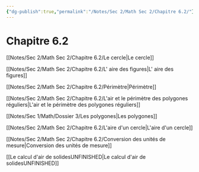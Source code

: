 ```yaml
---
{"dg-publish":true,"permalink":"/Notes/Sec 2/Math Sec 2/Chapitre 6.2/"}
---
```


# Chapitre 6.2

[[Notes/Sec 2/Math Sec 2/Chapitre 6.2/Le cercle\|Le cercle]]

[[Notes/Sec 2/Math Sec 2/Chapitre 6.2/L' aire des figures\|L' aire des figures]]
 
[[Notes/Sec 2/Math Sec 2/Chapitre 6.2/Périmètre\|Périmètre]]

[[Notes/Sec 2/Math Sec 2/Chapitre 6.2/L'air et le périmètre des polygones réguliers\|L'air et le périmètre des polygones réguliers]]

[[Notes/Sec 1/Math/Dossier 3/Les polygones\|Les polygones]]

[[Notes/Sec 2/Math Sec 2/Chapitre 6.2/L'aire d'un cercle\|L'aire d'un cercle]]

[[Notes/Sec 2/Math Sec 2/Chapitre 6.2/Conversion des unités de mesure\|Conversion des unités de mesure]]

[[Le calcul d'air de solidesUNFINISHED\|Le calcul d'air de solidesUNFINISHED]]